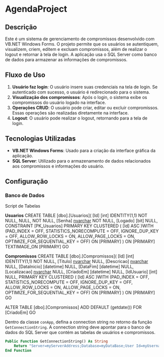 # AgendaProject

## Descrição

Este é um sistema de gerenciamento de compromissos desenvolvido com VB.NET Windows Forms. O projeto permite que os usuários se autentiquem, visualizem, criem, editem e excluam compromissos, além de realizar o logout e retornar à tela de login. A aplicação usa o SQL Server como banco de dados para armazenar as informações de compromissos.

## Fluxo de Uso

1. **Usuário faz login**: O usuário insere suas credenciais na tela de login. Se autenticado com sucesso, o usuário é redirecionado para o sistema.
2. **Visualização dos compromissos**: Após o login, o sistema exibe os compromissos do usuário logado na interface.
3. **Operações CRUD**: O usuário pode criar, editar ou excluir compromissos. Essas operações são realizadas diretamente na interface.
4. **Logout**: O usuário pode realizar o logout, retornando para a tela de login.

## Tecnologias Utilizadas

- **VB.NET Windows Forms**: Usado para a criação da interface gráfica da aplicação.
- **SQL Server**: Utilizado para o armazenamento de dados relacionados aos compromissos e informações do usuário.

## Configuração

### Banco de Dados

Script de Tabelas

**Usuarios**
CREATE TABLE [dbo].[Usuarios](
    [Id] [int] IDENTITY(1,1) NOT NULL,
      NULL,
      NOT NULL,
    [Senha] [nvarchar](max) NOT NULL,
    [Logado] [bit] NULL,
 CONSTRAINT [PK_Usuarios] PRIMARY KEY CLUSTERED 
(
    [Id] ASC
)WITH (PAD_INDEX = OFF, STATISTICS_NORECOMPUTE = OFF, IGNORE_DUP_KEY = OFF, ALLOW_ROW_LOCKS = ON, ALLOW_PAGE_LOCKS = ON, OPTIMIZE_FOR_SEQUENTIAL_KEY = OFF) ON [PRIMARY]
) ON [PRIMARY] TEXTIMAGE_ON [PRIMARY]
GO

**Compromissos**
CREATE TABLE [dbo].[Compromissos](
	[Id] [int] IDENTITY(1,1) NOT NULL,
	[Titulo] [nvarchar](255) NULL,
	[Descricao] [nvarchar](500) NULL,
	[DataInicio] [datetime] NULL,
	[DataFim] [datetime] NULL,
	[Localizacao] [nvarchar](255) NULL,
	[CriadoEm] [datetime] NULL,
	[IdUsuario] [int] NULL,
PRIMARY KEY CLUSTERED 
(
	[Id] ASC
)WITH (PAD_INDEX = OFF, STATISTICS_NORECOMPUTE = OFF, IGNORE_DUP_KEY = OFF, ALLOW_ROW_LOCKS = ON, ALLOW_PAGE_LOCKS = ON, OPTIMIZE_FOR_SEQUENTIAL_KEY = OFF) ON [PRIMARY]
) ON [PRIMARY]
GO

ALTER TABLE [dbo].[Compromissos] ADD  DEFAULT (getdate()) FOR [CriadoEm]
GO

Dentro da classe `conApp`, defina a connection string no retorno da função `GetConnectionString`. A connection string deve apontar para o banco de dados do SQL Server que contém as tabelas de usuários e compromissos.

```vb
Public Function GetConnectionString() As String
    Return "Server=myServerAddress;Database=myDataBase;User Id=myUsername;Password=myPassword;"
End Function

